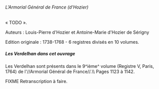 ###### L'Armorial Général de France (d'Hozier)

« TODO ».

Auteurs : Louis-Pierre d'Hozier et Antoine-Marie d'Hozier de Sérigny

Edition originale : 1738-1768 - 6 registres divisés en 10 volumes.

##### Les Verdelhan dans cet ouvrage

Les Verdelhan sont présents dans le 9^ième^ volume (Registre V, Paris, 1764) de l'//Armorial Général de France//.\\\\ Pages 1123 à 1142.

FIXME Retranscription à faire.
